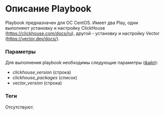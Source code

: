# Описание Playbook

Playbook предназначен для ОС CentOS. Имеет два Play, одни выполняют установку и настройку ClickHouse (https://clickhouse.com/docs/ru), другой - установку и настройку Vector (https://vector.dev/docs/).

### Параметры

Для выполнения playbook необходимы следующие параметры ([файл](group_vars/clickhouse/vars.yml)):

- _clickhouse_version_ (строка)
- _clickhouse_packages_ (список)
- _vector_version_ (строка)

### Теги

Отсутствуют.
